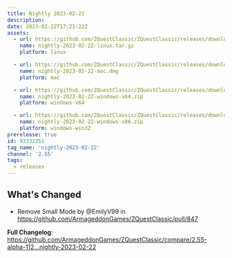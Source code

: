 ```yaml
---
title: Nightly 2023-02-22
description: 
date: 2023-02-22T17:21:22Z
assets: 
  - url: https://github.com/ZQuestClassic/ZQuestClassic/releases/download/nightly-2023-02-22/nightly-2023-02-22-linux.tar.gz
    name: nightly-2023-02-22-linux.tar.gz
    platform: linux

  - url: https://github.com/ZQuestClassic/ZQuestClassic/releases/download/nightly-2023-02-22/nightly-2023-02-22-mac.dmg
    name: nightly-2023-02-22-mac.dmg
    platform: mac

  - url: https://github.com/ZQuestClassic/ZQuestClassic/releases/download/nightly-2023-02-22/nightly-2023-02-22-windows-x64.zip
    name: nightly-2023-02-22-windows-x64.zip
    platform: windows-x64

  - url: https://github.com/ZQuestClassic/ZQuestClassic/releases/download/nightly-2023-02-22/nightly-2023-02-22-windows-x86.zip
    name: nightly-2023-02-22-windows-x86.zip
    platform: windows-win32
prerelease: true
id: 93332351
tag_name: 'nightly-2023-02-22'
channel: '2.55'
tags:
  - releases
---
```


## What's Changed
* Remove Small Mode by @EmilyV99 in https://github.com/ArmageddonGames/ZQuestClassic/pull/847


**Full Changelog**: https://github.com/ArmageddonGames/ZQuestClassic/compare/2.55-alpha-112...nightly-2023-02-22
